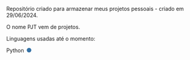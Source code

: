 Repositório criado para armazenar meus projetos pessoais - criado em 29/06/2024.

O nome PJT vem de projetos.

Linguagens usadas até o momento: 

Python <span style="display: inline-block; width: 12px; height: 12px; background-color: #3572A5; border-radius: 50%; margin-left: 4px;"></span>
